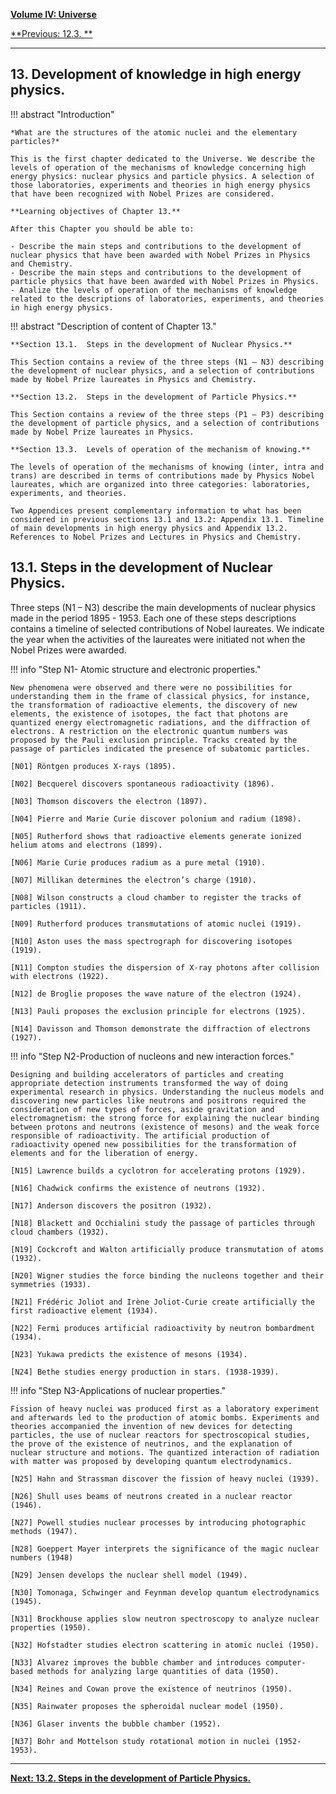 
[**Volume IV: Universe**](./volume-IV.md)

[**Previous: 12.3. **](./vol-III-chap-12-sect-3.md) 

***

## 13. Development of knowledge in high energy physics.     

!!! abstract "Introduction"

	*What are the structures of the atomic nuclei and the elementary particles?*

	This is the first chapter dedicated to the Universe. We describe the levels of operation of the mechanisms of knowledge concerning high energy physics: nuclear physics and particle physics. A selection of those laboratories, experiments and theories in high energy physics that have been recognized with Nobel Prizes are considered.

	**Learning objectives of Chapter 13.**
	
	After this Chapter you should be able to: 

	- Describe the main steps and contributions to the development of nuclear physics that have been awarded with Nobel Prizes in Physics and Chemistry.
	- Describe the main steps and contributions to the development of particle physics that have been awarded with Nobel Prizes in Physics.   
	- Analize the levels of operation of the mechanisms of knowledge related to the descriptions of laboratories, experiments, and theories in high energy physics.

!!! abstract "Description of content of Chapter 13."

	**Section 13.1.  Steps in the development of Nuclear Physics.**

	This Section contains a review of the three steps (N1 – N3) describing the development of nuclear physics, and a selection of contributions made by Nobel Prize laureates in Physics and Chemistry. 

	**Section 13.2.  Steps in the development of Particle Physics.**

	This Section contains a review of the three steps (P1 – P3) describing the development of particle physics, and a selection of contributions made by Nobel Prize laureates in Physics. 

	**Section 13.3.  Levels of operation of the mechanism of knowing.**

	The levels of operation of the mechanisms of knowing (inter, intra and trans) are described in terms of contributions made by Physics Nobel laureates, which are organized into three categories: laboratories, experiments, and theories. 

	Two Appendices present complementary information to what has been considered in previous sections 13.1 and 13.2: Appendix 13.1. Timeline of main developments in high energy physics and Appendix 13.2. References to Nobel Prizes and Lectures in Physics and Chemistry.

## 13.1. Steps in the development of Nuclear Physics.

Three steps (N1 – N3) describe the main developments of nuclear physics made in the period 1895 - 1953. Each one of these steps descriptions contains a timeline of selected contributions of Nobel laureates. We indicate the year when the activities of the laureates were initiated not when the Nobel Prizes were awarded.

!!! info "Step N1- Atomic structure and electronic properties."

	New phenomena were observed and there were no possibilities for understanding them in the frame of classical physics, for instance, the transformation of radioactive elements, the discovery of new elements, the existence of isotopes, the fact that photons are quantized energy electromagnetic radiations, and the diffraction of electrons. A restriction on the electronic quantum numbers was proposed by the Pauli exclusion principle. Tracks created by the passage of particles indicated the presence of subatomic particles.

	[N01] Röntgen produces X-rays (1895).

	[N02] Becquerel discovers spontaneous radioactivity (1896).
	
	[N03] Thomson discovers the electron (1897).
	
	[N04] Pierre and Marie Curie discover polonium and radium (1898).
	
	[N05] Rutherford shows that radioactive elements generate ionized helium atoms and electrons (1899).

	[N06] Marie Curie produces radium as a pure metal (1910).

	[N07] Millikan determines the electron’s charge (1910).

	[N08] Wilson constructs a cloud chamber to register the tracks of particles (1911).

	[N09] Rutherford produces transmutations of atomic nuclei (1919).

	[N10] Aston uses the mass spectrograph for discovering isotopes (1919).

	[N11] Compton studies the dispersion of X-ray photons after collision with electrons (1922).

	[N12] de Broglie proposes the wave nature of the electron (1924).

	[N13] Pauli proposes the exclusion principle for electrons (1925).

	[N14] Davisson and Thomson demonstrate the diffraction of electrons (1927).

!!! info "Step N2-Production of nucleons and new interaction forces."

	Designing and building accelerators of particles and creating appropriate detection instruments transformed the way of doing experimental research in physics. Understanding the nucleus models and discovering new particles like neutrons and positrons required the consideration of new types of forces, aside gravitation and electromagnetism: the strong force for explaining the nuclear binding between protons and neutrons (existence of mesons) and the weak force responsible of radioactivity. The artificial production of radioactivity opened new possibilities for the transformation of elements and for the liberation of energy.

	[N15] Lawrence builds a cyclotron for accelerating protons (1929).
	
	[N16] Chadwick confirms the existence of neutrons (1932).

	[N17] Anderson discovers the positron (1932).

	[N18] Blackett and Occhialini study the passage of particles through cloud chambers (1932).

	[N19] Cockcroft and Walton artificially produce transmutation of atoms (1932).

	[N20] Wigner studies the force binding the nucleons together and their symmetries (1933). 

	[N21] Frédéric Joliot and Irène Joliot-Curie create artificially the first radioactive element (1934).

	[N22] Fermi produces artificial radioactivity by neutron bombardment (1934).
	
	[N23] Yukawa predicts the existence of mesons (1934).
	
	[N24] Bethe studies energy production in stars. (1938-1939).

!!! info "Step N3-Applications of nuclear properties."

	Fission of heavy nuclei was produced first as a laboratory experiment and afterwards led to the production of atomic bombs. Experiments and theories accompanied the invention of new devices for detecting particles, the use of nuclear reactors for spectroscopical studies, the prove of the existence of neutrinos, and the explanation of nuclear structure and motions. The quantized interaction of radiation with matter was proposed by developing quantum electrodynamics.

	[N25] Hahn and Strassman discover the fission of heavy nuclei (1939).
	
	[N26] Shull uses beams of neutrons created in a nuclear reactor (1946).

	[N27] Powell studies nuclear processes by introducing photographic methods (1947).

	[N28] Goeppert Mayer interprets the significance of the magic nuclear numbers (1948)
	
	[N29] Jensen develops the nuclear shell model (1949).

	[N30] Tomonaga, Schwinger and Feynman develop quantum electrodynamics (1945).

	[N31] Brockhouse applies slow neutron spectroscopy to analyze nuclear properties (1950).

	[N32] Hofstadter studies electron scattering in atomic nuclei (1950).

	[N33] Alvarez improves the bubble chamber and introduces computer-based methods for analyzing large quantities of data (1950).

	[N34] Reines and Cowan prove the existence of neutrinos (1950).

	[N35] Rainwater proposes the spheroidal nuclear model (1950).

	[N36] Glaser invents the bubble chamber (1952).

	[N37] Bohr and Mottelson study rotational motion in nuclei (1952-1953).

***

[**Next: 13.2. Steps in the development of Particle Physics.**](./vol-IV-chap-13-sect-2.md)

